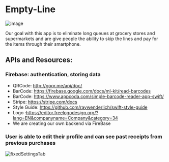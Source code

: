 # Empty-Line

![image](https://user-images.githubusercontent.com/43770391/59554443-e1dd5a00-8f70-11e9-985a-d0a807612f4e.png)

Our goal with this app is to eliminate long queues at grocery stores and supermarkets and are give people the ability to skip the lines and pay for the items through their smartphone. 

## APIs and Resources:
### Firebase: authentication, storing data
* QRCode: http://goqr.me/api/doc/
* BarCode: https://firebase.google.com/docs/ml-kit/read-barcodes
* BarCode: https://www.appcoda.com/simple-barcode-reader-app-swift/
* Stripe: https://stripe.com/docs 
* Style Guide: https://github.com/raywenderlich/swift-style-guide 
* Logo :https://editor.freelogodesign.org/?lang=EN&companyname=Company&category=34
* We are creating our own backend via FireBase


### User is able to edit their profile and can see past receipts from previous purchases 
![fixedSettingsTab](https://user-images.githubusercontent.com/43770391/59881888-b696a880-937e-11e9-8723-9e9ba50998c2.gif)

